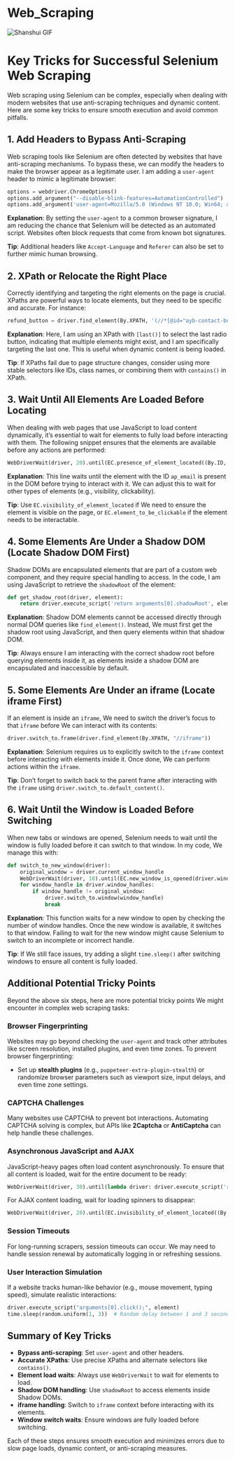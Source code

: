 # Web_Scraping
![Shanshui GIF](https://github.com/bojunz/Web_Scraping/blob/main/Crawl_Amazon2.gif)
# Key Tricks for Successful Selenium Web Scraping

Web scraping using Selenium can be complex, especially when dealing with modern websites that use anti-scraping techniques and dynamic content. Here are some key tricks to ensure smooth execution and avoid common pitfalls.

## 1. Add Headers to Bypass Anti-Scraping

Web scraping tools like Selenium are often detected by websites that have anti-scraping mechanisms. To bypass these, we can modify the headers to make the browser appear as a legitimate user. I am adding a `user-agent` header to mimic a legitimate browser:

```python
options = webdriver.ChromeOptions()
options.add_argument("--disable-blink-features=AutomationControlled")  # Prevent automation detection
options.add_argument('user-agent=Mozilla/5.0 (Windows NT 10.0; Win64; x64) AppleWebKit/537.36 (KHTML, like Gecko) Chrome/114.0.0.0 Safari/537.36')
```

**Explanation**: By setting the `user-agent` to a common browser signature, I am reducing the chance that Selenium will be detected as an automated script. Websites often block requests that come from known bot signatures.

**Tip**: Additional headers like `Accept-Language` and `Referer` can also be set to further mimic human browsing.

## 2. XPath or Relocate the Right Place

Correctly identifying and targeting the right elements on the page is crucial. XPaths are powerful ways to locate elements, but they need to be specific and accurate. For instance:

```python
refund_button = driver.find_element(By.XPATH, '(//*[@id="ayb-contact-buyer"]/div[3]/kat-box/div/kat-radiobutton)[last()]')
```

**Explanation**: Here, I am using an XPath with `[last()]` to select the last radio button, indicating that multiple elements might exist, and I am specifically targeting the last one. This is useful when dynamic content is being loaded.

**Tip**: If XPaths fail due to page structure changes, consider using more stable selectors like IDs, class names, or combining them with `contains()` in XPath.

## 3. Wait Until All Elements Are Loaded Before Locating

When dealing with web pages that use JavaScript to load content dynamically, it’s essential to wait for elements to fully load before interacting with them. The following snippet ensures that the elements are available before any actions are performed:

```python
WebDriverWait(driver, 20).until(EC.presence_of_element_located((By.ID, 'ap_email')))
```

**Explanation**: This line waits until the element with the ID `ap_email` is present in the DOM before trying to interact with it. We can adjust this to wait for other types of elements (e.g., visibility, clickability).

**Tip**: Use `EC.visibility_of_element_located` if We need to ensure the element is visible on the page, or `EC.element_to_be_clickable` if the element needs to be interactable.

## 4. Some Elements Are Under a Shadow DOM (Locate Shadow DOM First)

Shadow DOMs are encapsulated elements that are part of a custom web component, and they require special handling to access. In the code, I am using JavaScript to retrieve the `shadowRoot` of the element:

```python
def get_shadow_root(driver, element):
    return driver.execute_script('return arguments[0].shadowRoot', element)
```

**Explanation**: Shadow DOM elements cannot be accessed directly through normal DOM queries like `find_element()`. Instead, We must first get the shadow root using JavaScript, and then query elements within that shadow DOM.

**Tip**: Always ensure I am interacting with the correct shadow root before querying elements inside it, as elements inside a shadow DOM are encapsulated and inaccessible by default.

## 5. Some Elements Are Under an iframe (Locate iframe First)

If an element is inside an `iframe`, We need to switch the driver’s focus to that `iframe` before We can interact with its contents:

```python
driver.switch_to.frame(driver.find_element(By.XPATH, "//iframe"))
```

**Explanation**: Selenium requires us to explicitly switch to the `iframe` context before interacting with elements inside it. Once done, We can perform actions within the `iframe`.

**Tip**: Don’t forget to switch back to the parent frame after interacting with the `iframe` using `driver.switch_to.default_content()`.

## 6. Wait Until the Window is Loaded Before Switching

When new tabs or windows are opened, Selenium needs to wait until the window is fully loaded before it can switch to that window. In my code, We manage this with:

```python
def switch_to_new_window(driver):
    original_window = driver.current_window_handle
    WebDriverWait(driver, 10).until(EC.new_window_is_opened(driver.window_handles))
    for window_handle in driver.window_handles:
        if window_handle != original_window:
            driver.switch_to.window(window_handle)
            break
```

**Explanation**: This function waits for a new window to open by checking the number of window handles. Once the new window is available, it switches to that window. Failing to wait for the new window might cause Selenium to switch to an incomplete or incorrect handle.

**Tip**: If We still face issues, try adding a slight `time.sleep()` after switching windows to ensure all content is fully loaded.

## Additional Potential Tricky Points

Beyond the above six steps, here are more potential tricky points We might encounter in complex web scraping tasks:

### Browser Fingerprinting

Websites may go beyond checking the `user-agent` and track other attributes like screen resolution, installed plugins, and even time zones. To prevent browser fingerprinting:

- Set up **stealth plugins** (e.g., `puppeteer-extra-plugin-stealth`) or randomize browser parameters such as viewport size, input delays, and even time zone settings.

### CAPTCHA Challenges

Many websites use CAPTCHA to prevent bot interactions. Automating CAPTCHA solving is complex, but APIs like **2Captcha** or **AntiCaptcha** can help handle these challenges.

### Asynchronous JavaScript and AJAX

JavaScript-heavy pages often load content asynchronously. To ensure that all content is loaded, wait for the entire document to be ready:

```python
WebDriverWait(driver, 30).until(lambda driver: driver.execute_script('return document.readyState') == 'complete')
```

For AJAX content loading, wait for loading spinners to disappear:

```python
WebDriverWait(driver, 20).until(EC.invisibility_of_element_located((By.CLASS_NAME, 'loading-spinner')))
```

### Session Timeouts

For long-running scrapers, session timeouts can occur. We may need to handle session renewal by automatically logging in or refreshing sessions.

### User Interaction Simulation

If a website tracks human-like behavior (e.g., mouse movement, typing speed), simulate realistic interactions:

```python
driver.execute_script("arguments[0].click();", element)
time.sleep(random.uniform(1, 3))  # Random delay between 1 and 3 seconds
```

## Summary of Key Tricks

- **Bypass anti-scraping**: Set `user-agent` and other headers.
- **Accurate XPaths**: Use precise XPaths and alternate selectors like `contains()`.
- **Element load waits**: Always use `WebDriverWait` to wait for elements to load.
- **Shadow DOM handling**: Use `shadowRoot` to access elements inside Shadow DOMs.
- **iframe handling**: Switch to `iframe` context before interacting with its elements.
- **Window switch waits**: Ensure windows are fully loaded before switching.

Each of these steps ensures smooth execution and minimizes errors due to slow page loads, dynamic content, or anti-scraping measures.
